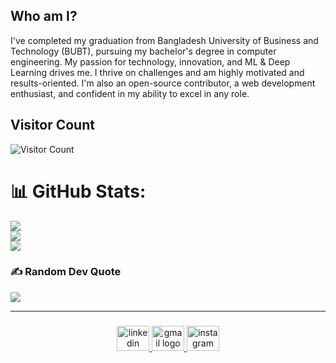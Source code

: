 ## Who am I?
I've completed my graduation from Bangladesh University of Business and Technology (BUBT), pursuing my bachelor's degree in computer engineering. My passion for technology, innovation, and ML & Deep Learning drives me.  I thrive on challenges and am highly motivated and results-oriented. I'm also an open-source contributor, a web development enthusiast, and confident in my ability to excel in any role.


## Visitor Count
![Visitor Count](https://profile-counter.glitch.me/rashedjisan/count.svg)

# 📊 GitHub Stats:
![](https://github-readme-stats.vercel.app/api?username=rashedjisan&theme=gotham&hide_border=false&include_all_commits=false&count_private=false)<br/>
![](https://github-readme-streak-stats.herokuapp.com/?user=rashedjisan&theme=gotham&hide_border=false)<br/>
![](https://github-readme-stats.vercel.app/api/top-langs/?username=rashedjisan&theme=gotham&hide_border=false&include_all_commits=false&count_private=false&layout=compact)

 
### ✍️ Random Dev Quote
![](https://quotes-github-readme.vercel.app/api?type=horizontal&theme=radical)

---
###

<div align="center">
  <a href="https://www.linkedin.com/in/rashedjisan/" target="_blank">
    <img src="https://raw.githubusercontent.com/maurodesouza/profile-readme-generator/master/src/assets/icons/social/linkedin/default.svg" width="52" height="40" alt="linkedin logo"  />

  </a>
  <a href="rashedjisan" target="_blank">
    <img src="https://raw.githubusercontent.com/maurodesouza/profile-readme-generator/master/src/assets/icons/social/gmail/default.svg" width="52" height="40" alt="gmail logo"  />
  </a>
  <a href="https://www.instagram.com/ijrashed/" target="_blank">
    <img src="https://raw.githubusercontent.com/maurodesouza/profile-readme-generator/master/src/assets/icons/social/instagram/default.svg" width="52" height="40" alt="instagram logo"  />
  </a>
</div>
